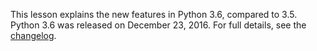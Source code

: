 This lesson explains the new features in Python 3.6, compared to 3.5. Python 3.6 was released on December 23, 2016. For full details, see the [changelog](https://docs.python.org/3/whatsnew/changelog.html#changelog).
